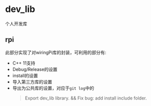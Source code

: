 # dev_lib
个人开发库

## rpi
此部分实现了对wiringPi库的封装，可利用的部分有:
* C++ 11支持
* Debug/Release的设置
* install的设置
* 导入第三方库的设置
* 导出为公共库的设置，对应于`git log`中的
  > Export dev_lib library. && Fix bug: add install include folder.
